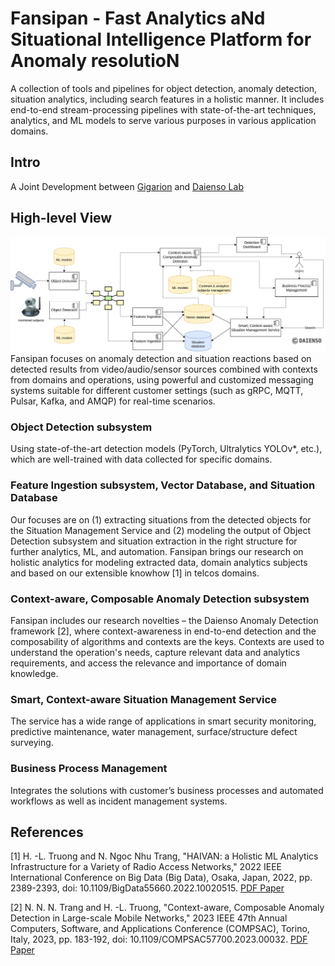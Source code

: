 # Fansipan - Fast Analytics aNd Situational Intelligence Platform for Anomaly resolutioN
A collection of tools and pipelines for object detection, anomaly detection, situation analytics, including search features in a holistic manner. It includes end-to-end stream-processing pipelines with state-of-the-art techniques, analytics, and ML models to serve various purposes in various application domains.
## Intro
A Joint Development between [Gigarion](https://gigarion.com/) and [Daienso Lab](https://www.daienso.com/)

## High-level View
![Fansipan](docs/figs/Fansipan_highlevelview.png)
Fansipan focuses on anomaly detection and situation reactions based on detected results from video/audio/sensor sources combined with contexts from domains and operations, using powerful and customized messaging systems suitable for different customer settings (such as gRPC, MQTT, Pulsar, Kafka, and AMQP) for real-time scenarios.

### Object Detection subsystem
Using state-of-the-art detection models (PyTorch, Ultralytics YOLOv*, etc.), which are well-trained with data collected for specific domains.

### Feature Ingestion subsystem, Vector Database, and Situation Database
Our focuses are on (1) extracting situations from the detected objects for the Situation Management Service and (2) modeling the output of Object Detection subsystem and situation extraction in the right structure for further analytics, ML, and automation. Fansipan brings our research on holistic analytics for modeling extracted data, domain analytics subjects and based on our extensible knowhow [1] in telcos domains.

### Context-aware, Composable Anomaly Detection subsystem
Fansipan includes our research novelties – the Daienso Anomaly Detection framework [2], where context-awareness in end-to-end detection and the composability of algorithms and contexts are the keys. Contexts are used to understand the operation's needs, capture relevant data and analytics requirements, and access the relevance and importance of domain knowledge.

### Smart, Context-aware Situation Management Service
The service has a wide range of applications in smart security monitoring, predictive maintenance, water management, surface/structure defect surveying.

### Business Process Management
Integrates the solutions with customer’s business processes and automated workflows as well as incident management systems.

## References
[1] H. -L. Truong and N. Ngoc Nhu Trang, "HAIVAN: a Holistic ML Analytics Infrastructure for a Variety of Radio Access Networks," 2022 IEEE International Conference on Big Data (Big Data), Osaka, Japan, 2022, pp. 2389-2393, doi: 10.1109/BigData55660.2022.10020515. [PDF Paper](https://acris.aalto.fi/ws/portalfiles/portal/91823963/main.pdf)

[2] N. N. N. Trang and H. -L. Truong, "Context-aware, Composable Anomaly Detection in Large-scale Mobile Networks," 2023 IEEE 47th Annual Computers, Software, and Applications Conference (COMPSAC), Torino, Italy, 2023, pp. 183-192, doi: 10.1109/COMPSAC57700.2023.00032. [PDF Paper](https://acris.aalto.fi/ws/portalfiles/portal/108507769/main.pdf)